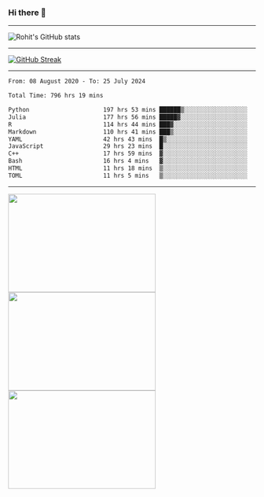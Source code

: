 ### Hi there 👋

<hr/>

![Rohit's GitHub stats](https://github-readme-stats.vercel.app/api?username=RohitRathore1&show_icons=true&theme=transparent)

<hr/>

[![GitHub Streak](http://github-readme-streak-stats.herokuapp.com?user=RohitRathore1&theme=dark&mode=weekly)](https://git.io/streak-stats)

<hr/>

<!--START_SECTION:waka-->

```txt
From: 08 August 2020 - To: 25 July 2024

Total Time: 796 hrs 19 mins

Python                     197 hrs 53 mins ██████▒░░░░░░░░░░░░░░░░░░   24.85 %
Julia                      177 hrs 56 mins █████▓░░░░░░░░░░░░░░░░░░░   22.35 %
R                          114 hrs 44 mins ███▓░░░░░░░░░░░░░░░░░░░░░   14.41 %
Markdown                   110 hrs 41 mins ███▒░░░░░░░░░░░░░░░░░░░░░   13.90 %
YAML                       42 hrs 43 mins  █▒░░░░░░░░░░░░░░░░░░░░░░░   05.37 %
JavaScript                 29 hrs 23 mins  █░░░░░░░░░░░░░░░░░░░░░░░░   03.69 %
C++                        17 hrs 59 mins  ▓░░░░░░░░░░░░░░░░░░░░░░░░   02.26 %
Bash                       16 hrs 4 mins   ▓░░░░░░░░░░░░░░░░░░░░░░░░   02.02 %
HTML                       11 hrs 18 mins  ▒░░░░░░░░░░░░░░░░░░░░░░░░   01.42 %
TOML                       11 hrs 5 mins   ▒░░░░░░░░░░░░░░░░░░░░░░░░   01.39 %
```

<!--END_SECTION:waka-->

<hr/>

<p>
  <img src="https://wakatime.com/share/@TeAmp0is0N/0205e68a-e5ed-48bf-b870-3c94c1fa77d3.svg" width="300" height="200">
  <img src="https://wakatime.com/share/@TeAmp0is0N/3935ee43-08a3-493e-8b95-60c1f9204b15.svg" width="300" height="200">
  <img src="https://wakatime.com/share/@TeAmp0is0N/8717aacc-7340-44e0-abb1-987dc9823fcd.svg" width="300" height="200">
</p>





